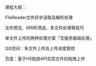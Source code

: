 课程大纲：

FileReader文件异步读取及解析处理

文件预览、MIME筛选、多文件处理等技巧

单文件上传的两种处理方案「含服务器端处理」

QQ空间：多文件上传及上传进度管控

百度：基于H5拖放API实现文件的拖拽上传
